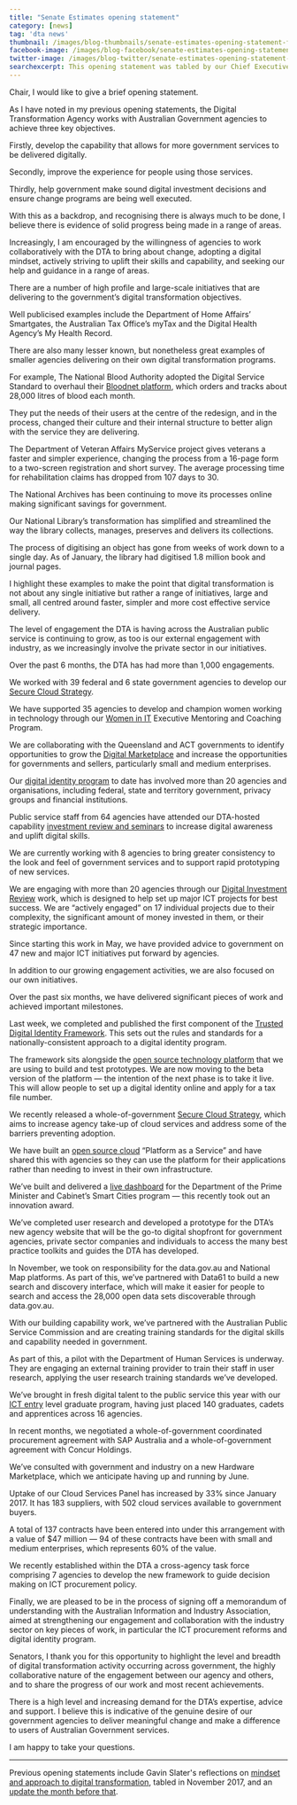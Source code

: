 ```yaml
---
title: "Senate Estimates opening statement"
category: [news]
tag: 'dta news'
thumbnail: /images/blog-thumbnails/senate-estimates-opening-statement-february-2018-thumbnail.png
facebook-image: /images/blog-facebook/senate-estimates-opening-statement-february-2018-facebook.png
twitter-image: /images/blog-twitter/senate-estimates-opening-statement-february-2018-twitter.png
searchexcerpt: This opening statement was tabled by our Chief Executive Officer Gavin Slater at Senate Estimates on 27 February 2018.
---
```


Chair, I would like to give a brief opening statement.

As I have noted in my previous opening statements, the Digital Transformation Agency works with Australian Government agencies to achieve three key objectives.

Firstly, develop the capability that allows for more government services to be delivered digitally.

Secondly, improve the experience for people using those services.

Thirdly, help government make sound digital investment decisions and ensure change programs are being well executed.

With this as a backdrop, and recognising there is always much to be done, I believe there is evidence of solid progress being made in a range of areas.

Increasingly, I am encouraged by the willingness of agencies to work collaboratively with the DTA to bring about change, adopting a digital mindset, actively striving to uplift their skills and capability, and seeking our help and guidance in a range of areas.

There are a number of high profile and large-scale initiatives that are delivering to the government’s digital transformation objectives.

Well publicised examples include the Department of Home Affairs’ Smartgates, the Australian Tax Office’s myTax and the Digital Health Agency’s My Health Record.

There are also many lesser known, but nonetheless great examples of smaller agencies delivering on their own digital transformation programs.

For example, The National Blood Authority adopted the Digital Service Standard to overhaul their [Bloodnet platform](/blog/transforming-bloodnet/), which orders and tracks about 28,000 litres of blood each month.

They put the needs of their users at the centre of the redesign, and in the process, changed their culture and their internal structure to better align with the service they are delivering.

The Department of Veteran Affairs MyService project gives veterans a faster and simpler experience, changing the process from a 16-page form to a two-screen registration and short survey. The average processing time for rehabilitation claims has dropped from 107 days to 30.

The National Archives has been continuing to move its processes online making significant savings for government.

Our National Library’s transformation has simplified and streamlined the way the library collects, manages, preserves and delivers its collections.

The process of digitising an object has gone from weeks of work down to a single day. As of January, the library had digitised 1.8 million book and journal pages.

I highlight these examples to make the point that digital transformation is not about any single initiative but rather a range of initiatives, large and small, all centred around faster, simpler and more cost effective service delivery.

The level of engagement the DTA is having across the Australian public service is continuing to grow, as too is our external engagement with industry, as we increasingly involve the private sector in our initiatives.

Over the past 6 months, the DTA has had more than 1,000 engagements.

We worked with 39 federal and 6 state government agencies to develop our [Secure Cloud Strategy](/news/new-strategy-for-cloud/).

We have supported 35 agencies to develop and champion women working in technology through our [Women in IT](/what-we-do/policies-and-programs/women-in-it/) Executive Mentoring and Coaching Program.

We are collaborating with the Queensland and ACT governments to identify opportunities to grow the [Digital Marketplace](https://marketplace.service.gov.au/) and increase the opportunities for governments and sellers, particularly small and medium enterprises.

Our [digital identity program](/news/digital-identity-a-step-closer/) to date has involved more than 20 agencies and organisations, including federal, state and territory government, privacy groups and financial institutions.

Public service staff from 64 agencies have attended our DTA-hosted capability [investment review and seminars](https://www.eventbrite.com.au/o/digital-transformation-agency-8025584572) to increase digital awareness and uplift digital skills.

We are currently working with 8 agencies to bring greater consistency to the look and feel of government services and to support rapid prototyping of new services.

We are engaging with more than 20 agencies through our [Digital Investment Review](/news/digital-investment-review/) work, which is designed to help set up major ICT projects for best success. We are “actively engaged” on 17 individual projects due to their complexity, the significant amount of money invested in them, or their strategic importance.

Since starting this work in May, we have provided advice to government on 47 new and major ICT initiatives put forward by agencies.

In addition to our growing engagement activities, we are also focused on our own initiatives.

Over the past six months, we have delivered significant pieces of work and achieved important milestones.

Last week, we completed and published the first component of the [Trusted Digital Identity Framework](/news/digital-identity-a-step-closer/). This sets out the rules and standards for a nationally-consistent approach to a digital identity program.

The framework sits alongside the [open source technology platform](/blog/creating-a-govpass-digital-identity/) that we are using to build and test prototypes. We are now moving to the beta version of the platform &mdash; the intention of the next phase is to take it live. This will allow people to set up a digital identity online and apply for a tax file number.

We recently released a whole-of-government [Secure Cloud Strategy](/news/new-strategy-for-cloud/), which aims to increase agency take-up of cloud services and address some of the barriers preventing adoption.

We have built an [open source cloud](/what-we-do/platforms/cloud/) “Platform as a Service” and have shared this with agencies so they can use the platform for their applications rather than needing to invest in their own infrastructure.

We’ve built and delivered a [live dashboard](/blog/smart-cities-dashboard/) for the Department of the Prime Minister and Cabinet’s Smart Cities program &mdash; this recently took out an innovation award.

We’ve completed user research and developed a prototype for the DTA’s new agency website that will be the go-to digital shopfront for government agencies, private sector companies and individuals to access the many best practice toolkits and guides the DTA has developed.

In November, we took on responsibility for the data.gov.au and National Map platforms. As part of this, we’ve partnered with Data61 to build a new search and discovery interface, which will make it easier for people to search and access the 28,000 open data sets discoverable through data.gov.au.

With our building capability work, we’ve partnered with the Australian Public Service Commission and are creating training standards for the digital skills and capability needed in government.

As part of this, a pilot with the Department of Human Services is underway. They are engaging an external training provider to train their staff in user research, applying the user research training standards we’ve developed.

We’ve brought in fresh digital talent to the public service this year with our [ICT entry](/what-we-do/policies-and-programs/ict-entry/) level graduate program, having just placed 140 graduates, cadets and apprentices across 16 agencies.

In recent months, we negotiated a whole-of-government coordinated procurement agreement with SAP Australia and a whole-of-government agreement with Concur Holdings.

We’ve consulted with government and industry on a new Hardware Marketplace, which we anticipate having up and running by June.

Uptake of our Cloud Services Panel has increased by 33% since January 2017. It has 183 suppliers, with 502 cloud services available to government buyers.

A total of 137 contracts have been entered into under this arrangement with a value of $47 million &mdash; 94 of these contracts have been with small and medium enterprises, which represents 60% of the value.

We recently established within the DTA a cross-agency task force comprising 7 agencies to develop the new framework to guide decision making on ICT procurement policy.

Finally, we are pleased to be in the process of signing off a memorandum of understanding with the Australian Information and Industry Association, aimed at strengthening our engagement and collaboration with the industry sector on key pieces of work, in particular the ICT procurement reforms and digital identity program.

Senators, I thank you for this opportunity to highlight the level and breadth of digital transformation activity occurring across government, the highly collaborative nature of the engagement between our agency and others, and to share the progress of our work and most recent achievements.

There is a high level and increasing demand for the DTA’s expertise, advice and support. I believe this is indicative of the genuine desire of our government agencies to deliver meaningful change and make a difference to users of Australian Government services.

I am happy to take your questions.

<hr />

Previous opening statements include Gavin Slater's reflections on [mindset and approach to digital transformation](/news/opening-statement-15-november/), tabled in November 2017, and an [update the month before that](/news/opening-statement/).
